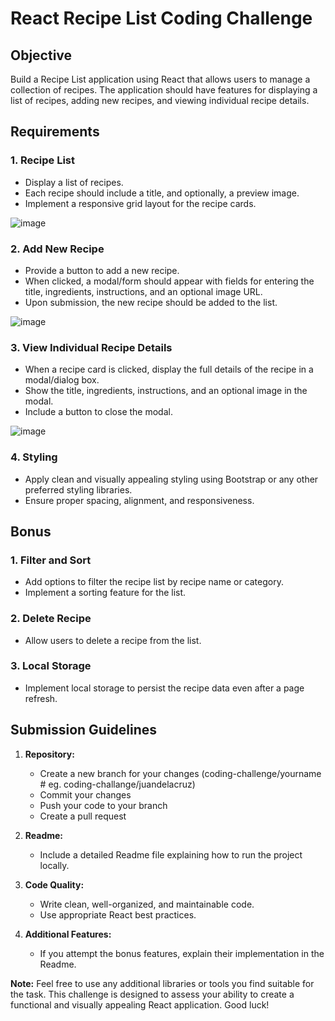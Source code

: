# React Recipe List Coding Challenge

## Objective

Build a Recipe List application using React that allows users to manage a collection of recipes. The application should have features for displaying a list of recipes, adding new recipes, and viewing individual recipe details.

## Requirements

### 1. Recipe List
- Display a list of recipes.
- Each recipe should include a title, and optionally, a preview image.
- Implement a responsive grid layout for the recipe cards.

![image](https://github.com/paulocloudace/coding-challenge/assets/152491774/170c10d8-446a-49f5-b02c-1bf5f2292f6f)

### 2. Add New Recipe
- Provide a button to add a new recipe.
- When clicked, a modal/form should appear with fields for entering the title, ingredients, instructions, and an optional image URL.
- Upon submission, the new recipe should be added to the list.

![image](https://github.com/paulocloudace/coding-challenge/assets/152491774/9ce13e12-997a-4eae-962c-200f4e8f5662)


### 3. View Individual Recipe Details
- When a recipe card is clicked, display the full details of the recipe in a modal/dialog box.
- Show the title, ingredients, instructions, and an optional image in the modal.
- Include a button to close the modal.

![image](https://github.com/paulocloudace/coding-challenge/assets/152491774/5e4a6124-0d04-4048-a0f1-0ad7dca0341e)


### 4. Styling
- Apply clean and visually appealing styling using Bootstrap or any other preferred styling libraries.
- Ensure proper spacing, alignment, and responsiveness.

## Bonus

### 1. Filter and Sort
- Add options to filter the recipe list by recipe name or category.
- Implement a sorting feature for the list.

### 2. Delete Recipe
- Allow users to delete a recipe from the list.

### 3. Local Storage
- Implement local storage to persist the recipe data even after a page refresh.

## Submission Guidelines

1. **Repository:**
   - Create a new branch for your changes (coding-challenge/yourname  # eg. coding-challange/juandelacruz)
   - Commit your changes
   - Push your code to your branch
   - Create a pull request

2. **Readme:**
   - Include a detailed Readme file explaining how to run the project locally.

3. **Code Quality:**
   - Write clean, well-organized, and maintainable code.
   - Use appropriate React best practices.

4. **Additional Features:**
   - If you attempt the bonus features, explain their implementation in the Readme.

**Note:**
Feel free to use any additional libraries or tools you find suitable for the task. This challenge is designed to assess your ability to create a functional and visually appealing React application. Good luck!
